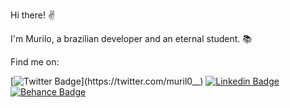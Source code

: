 Hi there! ✌

I'm Murilo, a brazilian developer and an eternal student. 📚

Find me on:

[![Twitter Badge](https://img.shields.io/badge/-Twitter-5c3ec9?style=flat-square&labelColor=50FA7B&logo=twitter&logoColor=191622&link=https://twitter.com/muril0__)](https://twitter.com/muril0__)
[![Linkedin Badge](https://img.shields.io/badge/-LinkedIn-5c3ec9?style=flat-square&labelColor=50FA7B&logo=Linkedin&logoColor=191622&link=https://www.linkedin.com/in/murilo-o)](https://www.linkedin.com/in/murilo-o)
[![Behance Badge](https://img.shields.io/badge/-Behance-5c3ec9?style=flat-square&labelColor=50FA7B&logo=Behance&logoColor=191622&link=https://www.behance.net/murilo-o)](https://www.behance.net/murilo-o)
